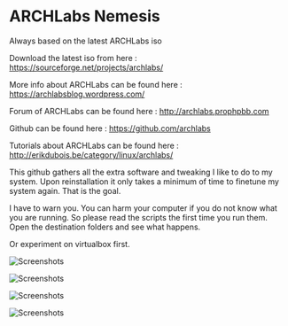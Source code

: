 # ARCHLabs Nemesis

Always based on the latest ARCHLabs iso

Download the latest iso from here : https://sourceforge.net/projects/archlabs/

More info about ARCHLabs can be found here : https://archlabsblog.wordpress.com/

Forum of ARCHLabs can be found here : http://archlabs.prophpbb.com

Github can be found here : https://github.com/archlabs

Tutorials about ARCHLabs can be found here : http://erikdubois.be/category/linux/archlabs/

This github gathers all the extra software and tweaking I like to do to my system.
Upon reinstallation it only takes a minimum of time to finetune my system again.
That is the goal.

I have to warn you. You can harm your computer if you do not know what you are running.
So please read the scripts the first time you run them. Open the destination folders and
see what happens.

Or experiment on virtualbox first.

![Screenshots](http://i.imgur.com/lUnL4vg.png)



![Screenshots](http://i.imgur.com/QK0wB8t.png)



![Screenshots](http://i.imgur.com/1vZpnf4.png)


![Screenshots](http://i.imgur.com/tfM4Ggm.png)
